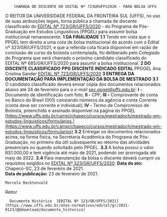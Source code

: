         CHAMADA DE DISCENTE DO EDITAL Nº 723GRUFFS2020 - PARA BOLSA UFFS  

 O REITOR DA UNIVERSIDADE FEDERAL DA FRONTEIRA SUL (UFFS), no uso de suas atribuições legais, torna pública a chamada de discente classificado do  [EDITAL Nº 723/GR/UFFS/2020](https://www.uffs.edu.br/atos-normativos/edital/gr/2020-0723) - do Programa de Pós-Graduação em Estudos Linguísticos (PPGEL) para assumir bolsa institucional remanescente.     **1 DA FINALIDADE**   **1.1**  Tendo em vista que o PPGEL tem direito a uma cota de bolsa institucional de acordo com o Edital nº 323/GR/UFFS/2021, e que a referida cota ficará disponível em razão de conclusão de curso da bolsista contemplada, foi deliberado pelo Colegiado do Programa que será chamado o próximo candidato classificado do EDITAL Nº 685/GR/UFFS/2020 para assumir a bolsa institucional.     **2 DO DISCENTE CLASSIFICADO**      **PPG**     **DISCENTE INDICADO**     **EDITAL**      PPGGEL     Ana Cristina Sander     [EDITAL Nº 723/GR/UFFS/2020](https://www.uffs.edu.br/atos-normativos/edital/gr/2020-0723)          **3 ENTREGA DA DOCUMENTAÇÃO PARA IMPLEMENTAÇÃO DA BOLSA DE MESTRADO**   **3.1**  O candidato classificado deverá enviar cópia dos documentos relacionados abaixo até 24 de fevereiro para o *e-mail*  sec.ppgel@uffs.edu.br:    **I -**  Documento de identificação com foto;  **II -**  CPF;  **III -**  Comprovante de conta no Banco do Brasil (001) constando números da agência e conta Corrente (conta deve ser corrente e individual);  **IV -**  Termo de Compromisso de Bolsista, preenchido e assinado disponível na página do PPGEL [https://www.uffs.edu.br/campi/chapeco/cursos/mestradoch/mestrado-em-estudos-linguisticos/formularios.](https://www.uffs.edu.br/campi/chapeco/cursos/mestradoch/mestrado-em-estudos-linguisticos/formularios)  **3.2**  Entregar os documentos relacionados acima, na forma física, na Secretaria Acadêmica do Programa de Pós-Graduação, no primeiro dia útil subsequente ao retorno das atividades presenciais ou quando solicitado pelo PPGEL.  **3.3**  A bolsa possui o valor RS1.000,00 e tem vigência até maio de 2021, podendo ser prorrogada até maio de 2022.  **3.4**  Para manutenção da bolsa o discente deverá cumprir os requisitos exigidos no [EDITAL Nº 323/GR/UFFS/2020](https://www.uffs.edu.br/atos-normativos/edital/gr/2020-0323).      **Data do ato:** Chapecó-SC, 23 de fevereiro de 2021.   
 **Data de publicação:**  23 de fevereiro de 2021. 

    Marcelo Recktenvald   
 Reitor 

      Documento Histórico  [EDITAL Nº 123/GR/UFFS/2021](https://www.uffs.edu.br/atos-normativos/edital/gr/2021-0123/@@download/documento_historico)     
      